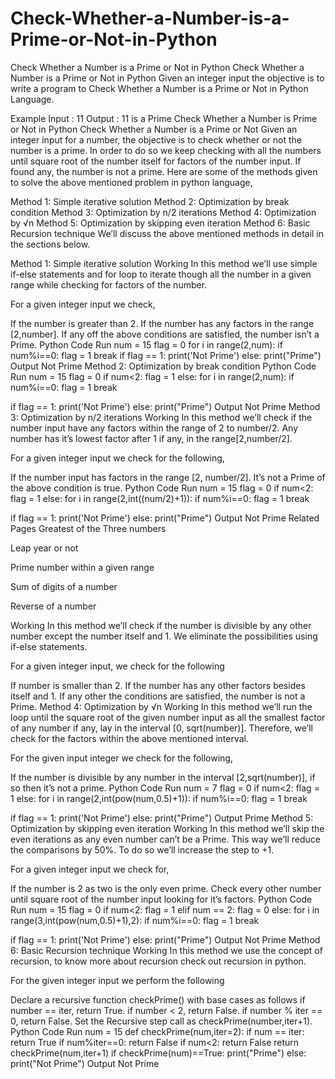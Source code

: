 # Check-Whether-a-Number-is-a-Prime-or-Not-in-Python

Check Whether a Number is a Prime or Not in Python
Check Whether a Number is a Prime or Not in Python
Given an integer input the objective is to write a program to Check Whether a Number is a Prime or Not in Python Language.

Example
Input : 11
Output : 11 is a Prime
Check Whether a Number is Prime or Not in Python
Check Whether a Number is a Prime or Not
Given an integer input for a number, the objective is to check whether or not the number is a prime. In order to do so we keep checking with all the numbers until square root of the number itself for factors of the number input. If found any, the number is not a prime. Here are some of the methods given to solve the above mentioned problem in python language,

Method 1: Simple iterative solution
Method 2: Optimization by break condition
Method 3: Optimization by n/2 iterations
Method 4: Optimization by √n
Method 5: Optimization by skipping even iteration
Method 6: Basic Recursion technique
We’ll discuss the above mentioned methods in detail in the sections below.


Method 1: Simple iterative solution
Working
In this method we’ll use simple if-else statements and for loop to iterate though all the number in a given range while checking for factors of the number.

For a given integer input we check,

If the number is greater than 2.
If the number has any factors in the range [2,number].
If any off the above conditions are satisfied, the number isn’t a Prime.
Python Code
Run
num = 15
flag = 0
for i in range(2,num):
  if num%i==0:
    flag = 1
    break
if flag == 1:
  print('Not Prime')
else:
  print("Prime")
Output
Not Prime
Method 2: Optimization by break condition
Python Code
Run
num = 15
flag = 0
if num<2:
  flag = 1
else:
  for i in range(2,num):
    if num%i==0:
      flag = 1
      break

if flag == 1:
  print('Not Prime')
else:
  print("Prime")
Output
Not Prime
Method 3: Optimization by n/2 iterations
Working
In this method we’ll check if the number input have any factors within the range of 2 to number/2. Any number has it’s lowest factor after 1 if any, in the range[2,number/2].

For a given integer input we check for the following,

If the number input has factors in the range [2, number/2]. It’s not a Prime of the above condition is true.
Python Code
Run
num = 15
flag = 0
if num<2:
  flag = 1
else:
  for i in range(2,int((num/2)+1)):
    if num%i==0:
      flag = 1
      break

if flag == 1:
  print('Not Prime')
else:
  print("Prime")
Output
Not Prime
Related Pages
Greatest of the Three numbers

Leap year or not

Prime number within a given range

Sum of digits of a number

Reverse of a number

Working
In this method we’ll check if the number is divisible by any other number except the number itself and 1. We eliminate the possibilities using if-else statements.

For a given integer input, we check for the following

If number is smaller than 2.
If the number has any other factors besides itself and 1.
If any other the conditions are satisfied, the number is not a Prime.
Method 4: Optimization by √n
Working
In this method we’ll run the loop until the square root of the given number input as all the smallest factor of any number if any, lay in the interval [0, sqrt(number)]. Therefore, we’ll check for the factors within the above mentioned interval.

For the given input integer we check for the following,

If the number is divisible by  any number in the interval [2,sqrt(number)], if so then it’s not a prime.
Python Code
Run
num = 7
flag = 0
if num<2:
  flag = 1
else:
  for i in range(2,int(pow(num,0.5)+1)):
    if num%i==0:
      flag = 1
      break

if flag == 1:
  print('Not Prime')
else:
  print("Prime")
Output
Prime
Method 5: Optimization by skipping even iteration
Working
In this method we’ll skip the even iterations as any even number can’t be a Prime. This way we’ll reduce the comparisons by 50%. To do so we’ll increase the step to +1.

For a given integer input we check for,

If the number is 2 as two is the only even prime.
Check every other number until square root of the number input looking for it’s factors.
Python Code
Run
num = 15
flag = 0
if num<2:
  flag = 1
elif num == 2:
  flag = 0
else:
  for i in range(3,int(pow(num,0.5)+1),2):
    if num%i==0:
      flag = 1
      break

if flag == 1:
  print('Not Prime')
else:
  print("Prime")
Output
Not Prime
Method 6: Basic Recursion technique
Working
In this method we use the concept of recursion, to know more about recursion check out recursion in python.

For the given integer input we perform the following

Declare a recursive function checkPrime() with base cases as follows
if number == iter, return True.
if number < 2, return False.
if number % iter == 0, return False.
Set the Recursive step call as checkPrime(number,iter+1).
Python Code
Run
num = 15
def checkPrime(num,iter=2):
  if num == iter:
    return True
  if num%iter==0:
    return False
  if num<2:
    return False
  return checkPrime(num,iter+1)
if checkPrime(num)==True:
  print("Prime")
else:
  print("Not Prime")
Output
Not Prime
